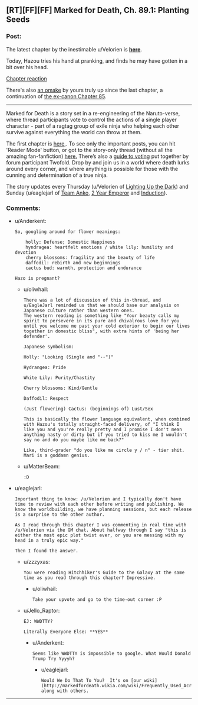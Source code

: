 ## [RT][FF][FF] Marked for Death, Ch. 89.1: Planting Seeds

### Post:

The latest chapter by the inestimable u/Velorien is **[here](https://forums.sufficientvelocity.com/threads/marked-for-death-a-rational-naruto-quest.24481/page-1332#post-7433356)**.

Today, Hazou tries his hand at pranking, and finds he may have gotten in a bit over his head.

[Chapter reaction](#s "I for one welcome this new Ino/Hazou ship and intend to support it as much as possible ^_^")

There's also [an omake](https://forums.sufficientvelocity.com/threads/marked-for-death-a-rational-naruto-quest.24481/page-1322#post-7414820) by yours truly up since the last chapter, a continuation of [the ex-canon Chapter 85](https://forums.sufficientvelocity.com/threads/marked-for-death-a-rational-naruto-quest.24481/page-1276#post-7333708).

** **

Marked for Death is a story set in a re-engineering of the Naruto-verse, where thread participants vote to control the actions of a single player character - part of a ragtag group of exile ninja who helping each other survive against everything the world can throw at them.

The first chapter is [here,](https://forums.sufficientvelocity.com/threads/marked-for-death-a-rational-naruto-quest.24481/). To see only the important posts, you can hit 'Reader Mode' button, or got to the story-only thread (without all the amazing fan-fanfiction) [here.](https://forums.sufficientvelocity.com/posts/4993131/) There’s also a [guide to voting](https://forums.sufficientvelocity.com/posts/6283682/) put together by forum participant Twofold. Drop by and join us in a world where death lurks around every corner, and where anything is possible for those with the cunning and determination of a true ninja.

The story updates every Thursday (u/Velorien of [Lighting Up the Dark](https://www.fanfiction.net/s/9311012/1/Lighting-Up-the-Dark)) and Sunday (u/eaglejarl of [Team Anko](https://www.fanfiction.net/s/11087425/1/Team-Anko), [2 Year Emperor](https://www.reddit.com/r/rational/comments/3xe9fn/ffrt_the_two_year_emperor_is_back_and_free/) and [Induction](https://dl.dropboxusercontent.com/u/3294457/give_aways/Induction/chapter_001.html)).

### Comments:

- u/Anderkent:
  ```
  So, googling around for flower meanings:

      holly: Defense; Domestic Happiness  
      hyndragea: heartfelt emotions / white lily: humility and devotion 
      cherry blossoms: fragility and the beauty of life  
      daffodil: rebirth and new beginnings  
      cactus bud: warmth, protection and endurance  

  Hazo is pregnant?
  ```

  - u/oliwhail:
    ```
    There was a lot of discussion of this in-thread, and u/EagleJarl reminded us that we should base our analysis on Japanese culture rather than western ones.
    The western reading is something like "Your beauty calls my spirit to persevere in its pure and chivalrous love for you until you welcome me past your cold exterior to begin our lives together in domestic bliss", with extra hints of 'being her defender'.

    Japanese symbolism:

    Holly: "Looking (Single and "--")"

    Hydrangea: Pride

    White Lily: Purity/Chastity

    Cherry blossoms: Kind/Gentle

    Daffodil: Respect

    (Just flowering) Cactus: (beginnings of) Lust/Sex

    This is basically the flower language equivalent, when combined with Hazou's totally straight-faced delivery, of "I think I like you and you're really pretty and I promise I don't mean anything nasty or dirty but if you tried to kiss me I wouldn't say no and do you maybe like me back?" 

    Like, third-grader "do you like me circle y / n" - tier shit. Mari is a goddamn genius.
    ```

  - u/MatterBeam:
    ```
    :D
    ```

- u/eaglejarl:
  ```
  Important thing to know: /u/Velorien and I typically don't have time to review with each other before writing and publishing. We know the worldbuilding, we have planning sessions, but each release is a surprise to the other author. 

  As I read through this chapter I was commenting in real time with /u/Velorien via the GM chat. About halfway through I say "this is either the most epic plot twist ever, or you are messing with my head in a truly epic way."

  Then I found the answer.
  ```

  - u/zzzyxas:
    ```
    You were reading Hitchhiker's Guide to the Galaxy at the same time as you read through this chapter? Impressive.
    ```

    - u/oliwhail:
      ```
      Take your upvote and go to the time-out corner :P
      ```

  - u/Jello_Raptor:
    ```
    EJ: WWDTTY? 

    Literally Everyone Else: **YES**
    ```

    - u/Anderkent:
      ```
      Seems like WWDTTY is impossible to google. What Would Donald Trump Try Yyyyh?
      ```

      - u/eaglejarl:
        ```
        Would We Do That To You?  It's on [our wiki](http://markedfordeath.wikia.com/wiki/Frequently_Used_Acronyms), along with others.
        ```

---

